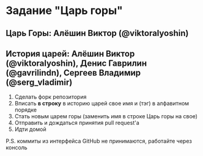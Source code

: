 # Задание "Царь горы"

## Царь Горы: Алёшин Виктор (@viktoralyoshin)
## История царей: Алёшин Виктор (@viktoralyoshin), Денис Гаврилин (@gavrilindn), Сергеев Владимир (@serg_vladimir)

1. Сделать форк репозитория
1. Вписать **в строку** в историю царей свое имя и (тэг) в алфавитном порядке
1. Стать новым царем горы (заменить имя в строке Царь горы на свое)
1. Отправить и дождаться принятия pull request'а
1. Идти домой

P.S. коммиты из интерфейса GitHub не принимаются, работайте через консоль
